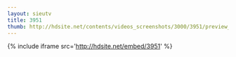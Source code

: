 ```yaml
---
layout: sieutv
title: 3951
thumb: http://hdsite.net/contents/videos_screenshots/3000/3951/preview_360p.mp4.jpg
---
```

{% include iframe src='http://hdsite.net/embed/3951' %}
 
